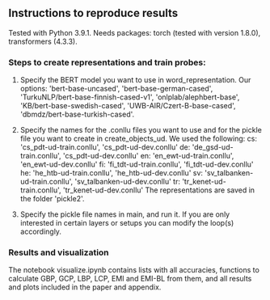 ## Instructions to reproduce results

Tested with Python 3.9.1. Needs packages: torch (tested with version 
1.8.0), transformers (4.3.3).

### Steps to create representations and train probes: 

1. Specify the BERT model you want to use in word_representation. 
    Our options: 'bert-base-uncased', 'bert-base-german-cased',  
    'TurkuNLP/bert-base-finnish-cased-v1', 'onlplab/alephbert-base', 
    'KB/bert-base-swedish-cased', 'UWB-AIR/Czert-B-base-cased', 
    'dbmdz/bert-base-turkish-cased'.

2. Specify the names for the .conllu files you want to use and
    for the pickle file you want to create in create_objects_ud.
    We used the following: 
    cs: 'cs_pdt-ud-train.conllu', 'cs_pdt-ud-dev.conllu'
    de: 'de_gsd-ud-train.conllu', 'cs_pdt-ud-dev.conllu'
    en: 'en_ewt-ud-train.conllu', 'en_ewt-ud-dev.conllu'
    fi: 'fi_tdt-ud-train.conllu', 'fi_tdt-ud-dev.conllu'
    he: 'he_htb-ud-train.conllu', 'he_htb-ud-dev.conllu'
    sv: 'sv_talbanken-ud-train.conllu', 'sv_talbanken-ud-dev.conllu'
    tr: 'tr_kenet-ud-train.conllu', 'tr_kenet-ud-dev.conllu'
    The representations are saved in the folder 'pickle2'.
    
3.  Specify the pickle file names in main, and run it. If you are 
    only interested in certain layers or setups you can modify the 
    loop(s) accordingly. 

### Results and visualization

The notebook visualize.ipynb contains lists with all accuracies, 
functions to calculate GBP, GCP, LBP, LCP, EMI and EMI-BL from them, and all
results and plots included in the paper and appendix. 
